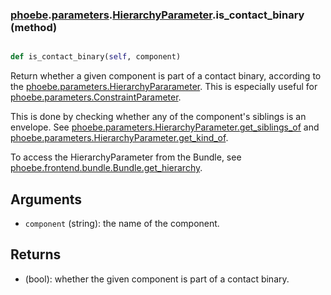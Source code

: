 ### [phoebe](phoebe.md).[parameters](phoebe.parameters.md).[HierarchyParameter](phoebe.parameters.HierarchyParameter.md).is_contact_binary (method)


```py

def is_contact_binary(self, component)

```



Return whether a given component is part of a contact binary,
according to the [phoebe.parameters.HierarchyPararameter](phoebe.parameters.HierarchyPararameter.md).
This is especially useful for [phoebe.parameters.ConstraintParameter](phoebe.parameters.ConstraintParameter.md).

This is done by checking whether any of the component's siblings is
an envelope.  See [phoebe.parameters.HierarchyParameter.get_siblings_of](phoebe.parameters.HierarchyParameter.get_siblings_of.md)
and [phoebe.parameters.HierarchyParameter.get_kind_of](phoebe.parameters.HierarchyParameter.get_kind_of.md).

To access the HierarchyParameter from the Bundle, see
 [phoebe.frontend.bundle.Bundle.get_hierarchy](phoebe.frontend.bundle.Bundle.get_hierarchy.md).

Arguments
----------
* `component` (string): the name of the component.

Returns
--------
* (bool): whether the given component is part of a contact binary.

